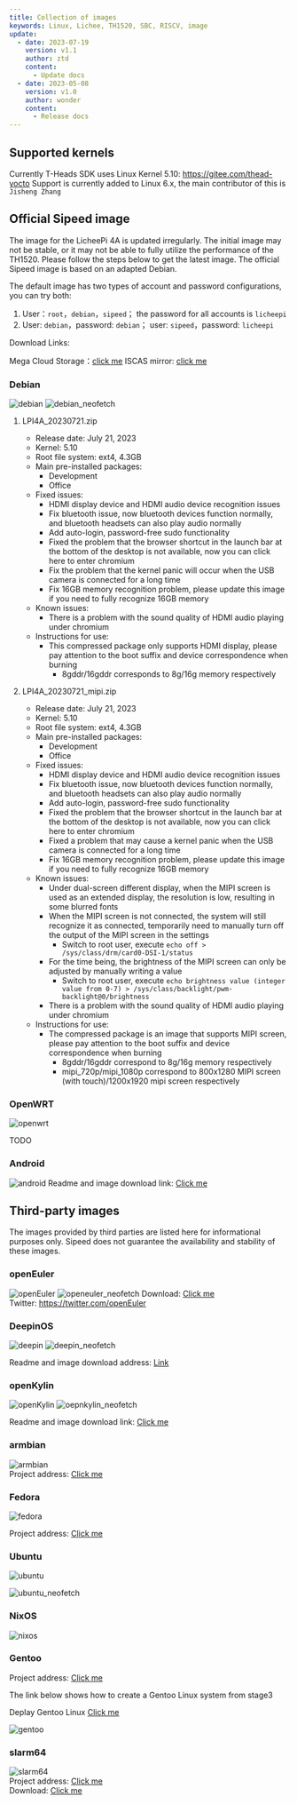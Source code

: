 ```yaml
---
title: Collection of images
keywords: Linux, Lichee, TH1520, SBC, RISCV, image
update:
  - date: 2023-07-19
    version: v1.1
    author: ztd
    content: 
      - Update docs
  - date: 2023-05-08
    version: v1.0
    author: wonder
    content:
      - Release docs
---
```


## Supported kernels

Currently T-Heads SDK uses Linux Kernel 5.10: https://gitee.com/thead-yocto
Support is currently added to Linux 6.x, the main contributor of this is `Jisheng Zhang `

## Official Sipeed image

The image for the LicheePi 4A is updated irregularly. The initial image may not be stable, or it may not be able to fully utilize the performance of the TH1520. Please follow the steps below to get the latest image.
The official Sipeed image is based on an adapted Debian.

The default image has two types of account and password configurations, you can try both:
1. User：`root`，`debian`，`sipeed`； the password for all accounts is `licheepi`
2. User: `debian`，password: `debian`； user: `sipeed`，password: `licheepi`

Download Links:

Mega Cloud Storage：[click me](https://mega.nz/folder/phoQlBTZ#cZeQ3qZ__pDvP94PT3_bGA)
ISCAS mirror: [click me](https://mirror.iscas.ac.cn/revyos/extra/images/lpi4a/)

### Debian

![debian](./../../../../zh/lichee/th1520/lpi4a/assets/images/debian.png)
![debian_neofetch](./../../../../zh/lichee/th1520/lpi4a/assets/images/debian_neofetch.png)

1. LPI4A_20230721.zip

    - Release date: July 21, 2023
    - Kernel: 5.10
    - Root file system: ext4, 4.3GB
    - Main pre-installed packages:
       - Development
       - Office
    - Fixed issues:
       - HDMI display device and HDMI audio device recognition issues
       - Fix bluetooth issue, now bluetooth devices function normally, and bluetooth headsets can also play audio normally
       - Add auto-login, password-free sudo functionality
       - Fixed the problem that the browser shortcut in the launch bar at the bottom of the desktop is not available, now you can click here to enter chromium
       - Fix the problem that the kernel panic will occur when the USB camera is connected for a long time
       - Fix 16GB memory recognition problem, please update this image if you need to fully recognize 16GB memory
    - Known issues:
       - There is a problem with the sound quality of HDMI audio playing under chromium
    - Instructions for use:
       - This compressed package only supports HDMI display, please pay attention to the boot suffix and device correspondence when burning
          - 8gddr/16gddr corresponds to 8g/16g memory respectively

2. LPI4A_20230721_mipi.zip

    - Release date: July 21, 2023
    - Kernel: 5.10
    - Root file system: ext4, 4.3GB
    - Main pre-installed packages:
       - Development
       - Office
    - Fixed issues:
       - HDMI display device and HDMI audio device recognition issues
       - Fix bluetooth issue, now bluetooth devices function normally, and bluetooth headsets can also play audio normally
       - Add auto-login, password-free sudo functionality
       - Fixed the problem that the browser shortcut in the launch bar at the bottom of the desktop is not available, now you can click here to enter chromium
       - Fixed a problem that may cause a kernel panic when the USB camera is connected for a long time
       - Fix 16GB memory recognition problem, please update this image if you need to fully recognize 16GB memory
    - Known issues:
       - Under dual-screen different display, when the MIPI screen is used as an extended display, the resolution is low, resulting in some blurred fonts
       - When the MIPI screen is not connected, the system will still recognize it as connected, temporarily need to manually turn off the output of the MIPI screen in the settings
          - Switch to root user, execute `echo off > /sys/class/drm/card0-DSI-1/status`
       - For the time being, the brightness of the MIPI screen can only be adjusted by manually writing a value
          - Switch to root user, execute `echo brightness value (integer value from 0-7) > /sys/class/backlight/pwm-backlight@0/brightness`
       - There is a problem with the sound quality of HDMI audio playing under chromium
    - Instructions for use:
       - The compressed package is an image that supports MIPI screen, please pay attention to the boot suffix and device correspondence when burning
          - 8gddr/16gddr correspond to 8g/16g memory respectively
          - mipi_720p/mipi_1080p correspond to 800x1280 MIPI screen (with touch)/1200x1920 mipi screen respectively

<!-- 1. LPi4A_Test_0425
   1. Release date: April 25, 2023
   2. Linux Kernel version: 5.10
   3. rootfs: ext4, 4.3GB
   4. Pre-Installed packages:
      1. Development utilities
      2. Office suite
   5. Fixed issues:
   6. Known problems：
      1. GPU sometimes turns off
      2. After installing the ibus input method, the GPU will be turned on, and the problem of GPU double-buffering (terminal + graphical interface) will be reproduced.
2. LPI4A-tempfix0428
   1. Release date: April 28, 2023
   2. Linux Kernel version: 5.10
   3. rootfs: ext4, 4.3GB
   4. Pre-Installed packages: TODO
   5. Fixed issues:
      1. Temporarily fix the problem of terminal display lag in version 0425, but it will increase CPU usage and halve GPU efficiency
   6. Known issues:
      1. After installing the ibus input method, the GPU will be turned on, and the problem of GPU double-buffering (graphical interface) will be reproduced. -->

### OpenWRT

![openwrt](./../../../../zh/lichee/th1520/lpi4a/assets/images/openwrt.png)

TODO

### Android

![android](./../../../../zh/lichee/th1520/lpi4a/assets/images/android.png)
Readme and image download link: [Click me](https://gitee.com/thead-android/thead-android)

## Third-party images

The images provided by third parties are listed here for informational purposes only. Sipeed does not guarantee the availability and stability of these images.

### openEuler

![openEuler](./../../../../zh/lichee/th1520/lpi4a/assets/images/openEuler.png)
![openeuler_neofetch](./../../../../zh/lichee/th1520/lpi4a/assets/images/openeuler_neofetch.png)
Download: [Click me](https://mirror.iscas.ac.cn/openeuler-sig-riscv/openEuler-RISC-V/preview/openEuler-23.03-V1-riscv64/lpi4a/)   
Twitter: https://twitter.com/openEuler   

### DeepinOS

![deepin](./../../../../zh/lichee/th1520/lpi4a/assets/images/deepin.jpg) 
![deepin_neofetch](./../../../../zh/lichee/th1520/lpi4a/assets/images/deepin_neofetch.png)

Readme and image download address: [Link](https://github.com/aiminickwong/licheepi4a-images)

### openKylin

![openKylin](./../../../../zh/lichee/th1520/lpi4a/assets/images/openkylin.png)
![oepnkylin_neofetch](./../../../../zh/lichee/th1520/lpi4a/assets/images/oepnkylin_neofetch.png) 

Readme and image download link: [Click me](https://github.com/aiminickwong/licheepi4a-images)

### armbian

![armbian](https://cdn.armbian.com/wp-content/uploads/2018/03/logo2.png)     
Project address: [Click me](https://github.com/chainsx/armbian-riscv-build)  

### Fedora

![fedora](./../../../../zh/lichee/th1520/lpi4a/assets/images/fedora.png)

Project address: [Click me](https://github.com/chainsx/fedora-riscv-builder)  

### Ubuntu

![ubuntu](./../../../../zh/lichee/th1520/lpi4a/assets/images/ubuntu.png)

![ubuntu_neofetch](./../../../../zh/lichee/th1520/lpi4a/assets/images/ubuntu_neofetch.jpg)

### NixOS

![nixos](./../../../../zh/lichee/th1520/lpi4a/assets/images/nixos.png)

### Gentoo

Project address: [Click me](https://wiki.gentoo.org/wiki/Project:RISC-V)

The link below shows how to create a Gentoo Linux system from stage3

Deplay Gentoo Linux [Click me](https://wiki.gentoo.org/wiki/User:Dlan/RISC-V/TH1520)

![gentoo](./../../../../zh/lichee/th1520/lpi4a/assets/images/gentoo.jpg)

### slarm64

![slarm64](./../../../../zh/lichee/th1520/lpi4a/assets/images/slarm64.png)  
Project address: [Click me](https://gitlab.com/sndwvs/images_build_kit)  
Download: [Click me](https://dl.slarm64.org/slackware/images/lichee_pi_4a/)  